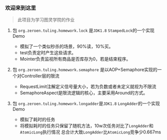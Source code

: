 ### 欢迎来到这里

> 此项目为学习图灵学院的作业

1. 包 `org.zeroen.tuling.homework.lock` 是`JDK1.8` `StampedLock`的一个实现Demo
   - 模拟了一个类似秒杀的场景，90%读，10%买。
   - test负责定时产生这些请求。
   - Mointer负责监视所有商品是否库存为0，若是结束程序。

2. 包 `org.zeroen.tuling.homework.semaphore` 是以AOP+Semaphore实现的一个对Controller层的限流
   - RequestLimit注解定义信号量大小，若为负数或者未定义就视为不限流
   - SemaphoreAspect是限流逻辑的核心，主要采用Around的方式。

3. 包 `org.zeroen.tuling.homework.longadder`是`JDK1.8` `LongAdder`的一个实现Demo
   - 模拟了耗时的任务
   - 将模拟耗时的任务只保留了随机方法，10w次任务对比了`LongAdder`和`AtomicLong`执行情况
     总合计大致`LongAdder`比`AtomicLong`竞争少0.667ms
   